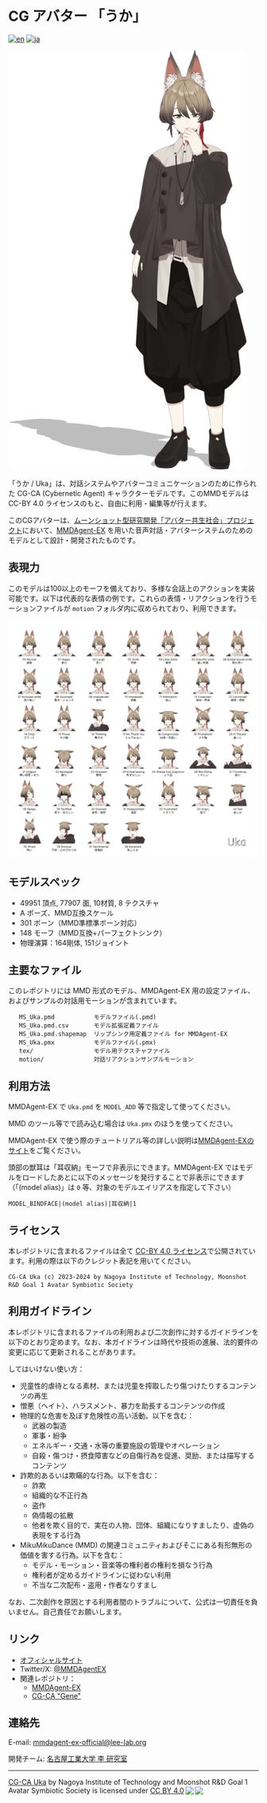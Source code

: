 # CG アバター 「うか」

[![en](https://img.shields.io/badge/lang-en-red.svg)](README.md)
[![ja](https://img.shields.io/badge/lang-ja-blue.svg)](README.ja.md)

<img width="480" alt="snapshot" src="uka.png"/>

「うか / Uka」は、対話システムやアバターコミュニケーションのために作られた CG-CA (Cybernetic Agent) キャラクターモデルです。このMMDモデルはCC-BY 4.0 ライセンスのもと、自由に利用・編集等が行えます。

このCGアバターは、[ムーンショット型研究開発「アバター共生社会」プロジェクト](https://avatar-ss.org/)において、[MMDAgent-EX](https://mmdagent-ex.dev/) を用いた音声対話・アバターシステムのためのモデルとして設計・開発されたものです。

## 表現力

このモデルは100以上のモーフを備えており、多様な会話上のアクションを実装可能です。以下は代表的な表情の例です。これらの表情・リアクションを行うモーションファイルが `motion` フォルダ内に収められており、利用できます。

![example.png](example.png)

## モデルスペック

- 49951 頂点, 77907 面, 10材質, 8 テクスチャ
- A ポーズ、MMD互換スケール
- 301 ボーン（MMD準標準ボーン対応）
- 148 モーフ（MMD互換+パーフェクトシンク）
- 物理演算：164剛体, 151ジョイント

## 主要なファイル

このレポジトリには MMD 形式のモデル、MMDAgent-EX 用の設定ファイル、およびサンプルの対話用モーションが含まれています。

```text
   MS_Uka.pmd           モデルファイル(.pmd)
   MS_Uka.pmd.csv       モデル拡張定義ファイル
   MS_Uka.pmd.shapemap  リップシンク用定義ファイル for MMDAgent-EX
   MS_Uka.pmx           モデルファイル(.pmx)
   tex/                 モデル用テクスチャファイル
   motion/              対話リアクションサンプルモーション
```

## 利用方法

MMDAgent-EX で `Uka.pmd` を `MODEL_ADD` 等で指定して使ってください。

MMD のツール等でで読み込む場合は `Uka.pmx` のほうを使ってください。

MMDAgent-EX で使う際のチュートリアル等の詳しい説明は[MMDAgent-EXのサイト](https://mmdagent-ex.dev/)をご覧ください。

頭部の獣耳は「耳収納」モーフで非表示にできます。MMDAgent-EX ではモデルをロードしたあとに以下のメッセージを発行することで非表示にできます（「(model alias)」は `0` 等、対象のモデルエイリアスを指定して下さい）

```text
MODEL_BINDFACE|(model alias)|耳収納|1
```

## ライセンス

本レポジトリに含まれるファイルは全て [CC-BY 4.0 ライセンス](https://creativecommons.org/licenses/by/4.0/deed.ja)で公開されています。利用の際は以下のクレジット表記を用いてください。

```text
CG-CA Uka (c) 2023-2024 by Nagoya Institute of Technology, Moonshot R&D Goal 1 Avatar Symbiotic Society
```

## 利用ガイドライン

本レポジトリに含まれるファイルの利用および二次創作に対するガイドラインを以下のとおり定めます。なお、本ガイドラインは時代や技術の進展、法的要件の変更に応じて更新されることがあります。

してはいけない使い方：

- 児童性的虐待となる素材、または児童を搾取したり傷つけたりするコンテンツの再生
- 憎悪（ヘイト）、ハラスメント、暴⼒を助長するコンテンツの作成
- 物理的な危害を及ぼす危険性の⾼い活動。以下を含む：
  - 武器の製造
  - 軍事・紛争
  - エネルギー・交通・水等の重要施設の管理やオペレーション
  - 自殺・傷つけ・摂食障害などの自傷行為を促進、奨励、または描写するコンテンツ
- 詐欺的あるいは欺瞞的な⾏為。以下を含む：
  - 詐欺
  - 組織的な不正行為
  - 盗作
  - 偽情報の拡散
  - 他者を欺く目的で、実在の人物、団体、組織になりすましたり、虚偽の表現をする行為
- MikuMikuDance (MMD) の関連コミュニティおよびそこにある有形無形の価値を害する行為。以下を含む：
  - モデル・モーション・音楽等の権利者の権利を損なう行為
  - 権利者が定めるガイドラインに従わない利用
  - 不当な二次配布・盗用・作者なりすまし

なお、二次創作を原因とする利用者間のトラブルについて、公式は一切責任を負いません。自己責任でお願いします。

## リンク

- [オフィシャルサイト](https://mmdagent-ex.dev/)
- Twitter/X: [@MMDAgentEX](https://twitter.com/MMDAgentEX)
- 関連レポジトリ：
  - [MMDAgent-EX](https://github.com/mmdagent-ex/MMDAgent-EX)
  - [CG-CA "Gene"](https://github.com/mmdagent-ex/gene)

## 連絡先

E-mail: mmdagent-ex-official@lee-lab.org

開発チーム: [名古屋工業大学 李 研究室](https://www.slp.nitech.ac.jp/)

---
<p xmlns:cc="http://creativecommons.org/ns#" xmlns:dct="http://purl.org/dc/terms/"><a property="dct:title" rel="cc:attributionURL" href="https://github.com/mmdagent-ex/uka">CG-CA Uka</a> by <span property="cc:attributionName">Nagoya Institute of Technology and Moonshot R&D Goal 1 Avatar Symbiotic Society</span> is licensed under <a href="http://creativecommons.org/licenses/by/4.0/?ref=chooser-v1" target="_blank" rel="license noopener noreferrer" style="display:inline-block;">CC BY 4.0<img style="height:22px!important;margin-left:3px;vertical-align:text-bottom;" src="https://mirrors.creativecommons.org/presskit/icons/cc.svg?ref=chooser-v1"><img style="height:22px!important;margin-left:3px;vertical-align:text-bottom;" src="https://mirrors.creativecommons.org/presskit/icons/by.svg?ref=chooser-v1"></a></p>
